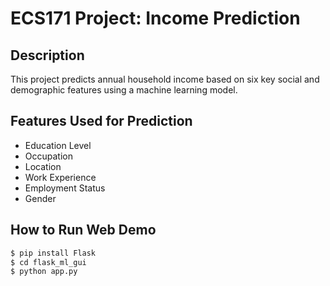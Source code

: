 # ECS171 Project: Income Prediction

##  Description
This project predicts annual household income based on six key social and demographic features using a machine learning model. 

## Features Used for Prediction
- Education Level  
- Occupation  
- Location  
- Work Experience  
- Employment Status  
- Gender

## How to Run Web Demo 
```bash
$ pip install Flask
$ cd flask_ml_gui
$ python app.py
